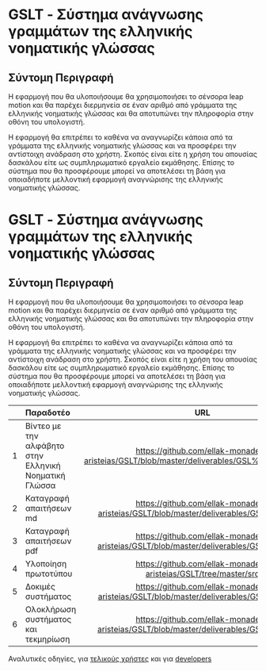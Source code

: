 
# GSLT - Σύστημα ανάγνωσης γραμμάτων της ελληνικής νοηματικής γλώσσας

## Σύντομη Περιγραφή

Η εφαρμογή που θα υλοποιήσουμε  θα χρησιμοποιήσει το σένσορα leap motion και θα παρέχει διερμηνεία σε έναν αριθμό από γράμματα της ελληνικής νοηματικής γλώσσας και θα αποτυπώνει την πληροφορία στην οθόνη του υπολογιστή. 

Η εφαρμογή θα επιτρέπει το καθένα να αναγνωρίζει κάποια από τα γράμματα της ελληνικής νοηματικής γλώσσας και να προσφέρει την αντίστοιχη ανάδραση στο χρήστη. Σκοπός είναι είτε η χρήση του απουσίας δασκάλου είτε ως συμπληρωματικό εργαλείο εκμάθησης.
Επίσης το σύστημα που θα προσφέρουμε μπορεί να αποτελέσει τη βάση για οποιαδήποτε μελλοντική εφαρμογή αναγνώρισης της ελληνικής νοηματικής γλώσσας. 





# GSLT - Σύστημα ανάγνωσης γραμμάτων της ελληνικής νοηματικής γλώσσας

## Σύντομη Περιγραφή

Η εφαρμογή που θα υλοποιήσουμε  θα χρησιμοποιήσει το σένσορα leap motion και θα παρέχει διερμηνεία σε έναν αριθμό από γράμματα της ελληνικής νοηματικής γλώσσας και θα αποτυπώνει την πληροφορία στην οθόνη του υπολογιστή. 

Η εφαρμογή θα επιτρέπει το καθένα να αναγνωρίζει κάποια από τα γράμματα της ελληνικής νοηματικής γλώσσας και να προσφέρει την αντίστοιχη ανάδραση στο χρήστη. Σκοπός είναι είτε η χρήση του απουσίας δασκάλου είτε ως συμπληρωματικό εργαλείο εκμάθησης.
Επίσης το σύστημα που θα προσφέρουμε μπορεί να αποτελέσει τη βάση για οποιαδήποτε μελλοντική εφαρμογή αναγνώρισης της ελληνικής νοηματικής γλώσσας. 


|       |                          **Παραδοτέο**                            |**URL**|
|:-----:|:------------------------------------------------------------------|:-----:|
|   1   |Βίντεο με την αλφάβητο στην Ελληνική Νοηματική Γλώσσα|https://github.com/ellak-monades-aristeias/GSLT/blob/master/deliverables/GSL%20alphabet.mp4|
|   2   |Καταγραφή απαιτήσεων md|https://github.com/ellak-monades-aristeias/GSLT/blob/master/deliverables/GSLT_del_1.md|
|   3   |Καταγραφή απαιτήσεων pdf|https://github.com/ellak-monades-aristeias/GSLT/blob/master/deliverables/GSLT_del_1.pdf|
|   4   |Υλοποίηση πρωτοτύπου|https://github.com/ellak-monades-aristeias/GSLT/tree/master/src|
|   5   |Δοκιμές συστήματος|https://github.com/ellak-monades-aristeias/GSLT/blob/master/deliverables/GSLT_del_3.md|
|   6   |Ολοκλήρωση συστήματος και τεκμηρίωση|https://github.com/ellak-monades-aristeias/GSLT/blob/master/deliverables/GSLT_del_4.pdf|


Αναλυτικές οδηγίες, για [τελικούς χρήστες](https://github.com/ellak-monades-aristeias/GSLT/blob/master/%CE%9F%CE%B4%CE%B7%CE%B3%CE%AF%CE%B5%CF%82%20%CE%B3%CE%B9%CE%B1%20%CF%84%CE%B5%CE%BB%CE%B9%CE%BA%CE%BF%CF%8D%CF%82%20%CF%87%CF%81%CE%AE%CF%83%CF%84%CE%B5%CF%82.md) και για [developers](https://github.com/ellak-monades-aristeias/GSLT/blob/master/%CE%9F%CE%B4%CE%B7%CE%B3%CE%AF%CE%B5%CF%82%20%CE%B3%CE%B9%CE%B1%20Developers.md)



 

